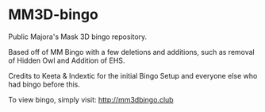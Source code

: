 # MM3D-bingo
Public Majora's Mask 3D bingo repository.

Based off of MM Bingo with a few deletions and additions, such as removal of Hidden Owl and Addition of EHS. 

Credits to Keeta & Indextic for the initial Bingo Setup and everyone else who had bingo before this. 

To view bingo, simply visit: http://mm3dbingo.club
